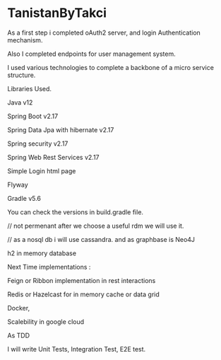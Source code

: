 # TanistanByTakci

As a first step i completed oAuth2 server, and login Authentication mechanism.

Also I completed endpoints for user management system.

I used various technologies to complete a backbone of a micro service structure.

Libraries Used.

Java v12

Spring Boot v2.17

Spring Data Jpa with hibernate v2.17

Spring security v2.17

Spring Web Rest Services v2.17

Simple Login html page 

Flyway

Gradle v5.6

You can check the versions in build.gradle file.

// not permenant after we choose a useful rdm we will use it.

// as a nosql db i will use cassandra. and as graphbase is Neo4J

h2 in memory database

Next Time implementations : 

Feign or Ribbon implementation in rest interactions

Redis or Hazelcast for in memory cache or data grid 

Docker,

Scalebility in google cloud

As TDD

I will write Unit Tests, Integration Test, E2E test.


